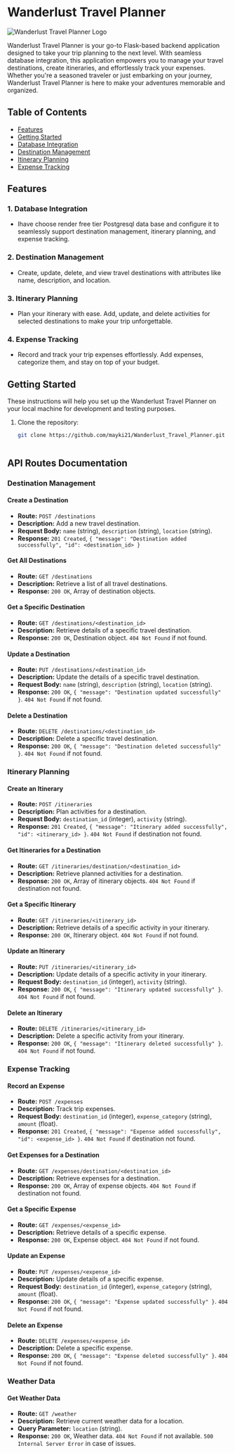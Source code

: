 

# Wanderlust Travel Planner

![Wanderlust Travel Planner Logo](https://your-image-url-here.com/logo.png)

Wanderlust Travel Planner is your go-to Flask-based backend application designed to take your trip planning to the next level. With seamless database integration, this application empowers you to manage your travel destinations, create itineraries, and effortlessly track your expenses. Whether you're a seasoned traveler or just embarking on your journey, Wanderlust Travel Planner is here to make your adventures memorable and organized.

## Table of Contents
- [Features](#features)
- [Getting Started](#getting-started)
- [Database Integration](#database-integration)
- [Destination Management](#destination-management)
- [Itinerary Planning](#itinerary-planning)
- [Expense Tracking](#expense-tracking)


## Features

### 1. Database Integration
- Ihave choose render free tier Postgresql data base  and configure it to seamlessly support destination management, itinerary planning, and expense tracking.

### 2. Destination Management
- Create, update, delete, and view travel destinations with attributes like name, description, and location.

### 3. Itinerary Planning
- Plan your itinerary with ease. Add, update, and delete activities for selected destinations to make your trip unforgettable.

### 4. Expense Tracking
- Record and track your trip expenses effortlessly. Add expenses, categorize them, and stay on top of your budget.

## Getting Started

These instructions will help you set up the Wanderlust Travel Planner on your local machine for development and testing purposes.

1. Clone the repository:
   ```bash
   git clone https://github.com/mayki21/Wanderlust_Travel_Planner.git



## API Routes Documentation

### Destination Management

#### Create a Destination
- **Route:** `POST /destinations`
- **Description:** Add a new travel destination.
- **Request Body:** `name` (string), `description` (string), `location` (string).
- **Response:** `201 Created`, `{ "message": "Destination added successfully", "id": <destination_id> }`

#### Get All Destinations
- **Route:** `GET /destinations`
- **Description:** Retrieve a list of all travel destinations.
- **Response:** `200 OK`, Array of destination objects.

#### Get a Specific Destination
- **Route:** `GET /destinations/<destination_id>`
- **Description:** Retrieve details of a specific travel destination.
- **Response:** `200 OK`, Destination object. `404 Not Found` if not found.

#### Update a Destination
- **Route:** `PUT /destinations/<destination_id>`
- **Description:** Update the details of a specific travel destination.
- **Request Body:** `name` (string), `description` (string), `location` (string).
- **Response:** `200 OK`, `{ "message": "Destination updated successfully" }`. `404 Not Found` if not found.

#### Delete a Destination
- **Route:** `DELETE /destinations/<destination_id>`
- **Description:** Delete a specific travel destination.
- **Response:** `200 OK`, `{ "message": "Destination deleted successfully" }`. `404 Not Found` if not found.

### Itinerary Planning

#### Create an Itinerary
- **Route:** `POST /itineraries`
- **Description:** Plan activities for a destination.
- **Request Body:** `destination_id` (integer), `activity` (string).
- **Response:** `201 Created`, `{ "message": "Itinerary added successfully", "id": <itinerary_id> }`. `404 Not Found` if destination not found.

#### Get Itineraries for a Destination
- **Route:** `GET /itineraries/destination/<destination_id>`
- **Description:** Retrieve planned activities for a destination.
- **Response:** `200 OK`, Array of itinerary objects. `404 Not Found` if destination not found.

#### Get a Specific Itinerary
- **Route:** `GET /itineraries/<itinerary_id>`
- **Description:** Retrieve details of a specific activity in your itinerary.
- **Response:** `200 OK`, Itinerary object. `404 Not Found` if not found.

#### Update an Itinerary
- **Route:** `PUT /itineraries/<itinerary_id>`
- **Description:** Update details of a specific activity in your itinerary.
- **Request Body:** `destination_id` (integer), `activity` (string).
- **Response:** `200 OK`, `{ "message": "Itinerary updated successfully" }`. `404 Not Found` if not found.

#### Delete an Itinerary
- **Route:** `DELETE /itineraries/<itinerary_id>`
- **Description:** Delete a specific activity from your itinerary.
- **Response:** `200 OK`, `{ "message": "Itinerary deleted successfully" }`. `404 Not Found` if not found.

### Expense Tracking

#### Record an Expense
- **Route:** `POST /expenses`
- **Description:** Track trip expenses.
- **Request Body:** `destination_id` (integer), `expense_category` (string), `amount` (float).
- **Response:** `201 Created`, `{ "message": "Expense added successfully", "id": <expense_id> }`. `404 Not Found` if destination not found.

#### Get Expenses for a Destination
- **Route:** `GET /expenses/destination/<destination_id>`
- **Description:** Retrieve expenses for a destination.
- **Response:** `200 OK`, Array of expense objects. `404 Not Found` if destination not found.

#### Get a Specific Expense
- **Route:** `GET /expenses/<expense_id>`
- **Description:** Retrieve details of a specific expense.
- **Response:** `200 OK`, Expense object. `404 Not Found` if not found.

#### Update an Expense
- **Route:** `PUT /expenses/<expense_id>`
- **Description:** Update details of a specific expense.
- **Request Body:** `destination_id` (integer), `expense_category` (string), `amount` (float).
- **Response:** `200 OK`, `{ "message": "Expense updated successfully" }`. `404 Not Found` if not found.

#### Delete an Expense
- **Route:** `DELETE /expenses/<expense_id>`
- **Description:** Delete a specific expense.
- **Response:** `200 OK`, `{ "message": "Expense deleted successfully" }`. `404 Not Found` if not found.

### Weather Data

#### Get Weather Data
- **Route:** `GET /weather`
- **Description:** Retrieve current weather data for a location.
- **Query Parameter:** `location` (string).
- **Response:** `200 OK`, Weather data. `404 Not Found` if not available. `500 Internal Server Error` in case of issues.



